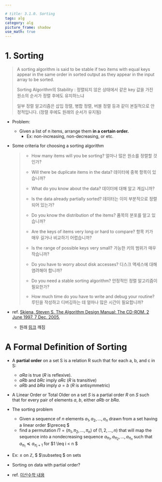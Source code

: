```yaml
---

# title: 3.1.0. Sorting
tags: alg
category: alg
picture_frame: shadow
use_math: true
---
```


# 1. Sorting

>  A sorting algorithm is said to be stable if two items with equal keys appear in the same order in sorted output as they appear in the input array to be sorted.
>
>  Sorting Algorithm의 Stability : 정렬되지 않은 상태에서 같은 key 값을 가진 원소의 순서가 정렬 후에도 유지하느냐
>
>  일부 정렬 알고리즘은 삽입 정렬, 병합 정렬, 버블 정렬 등과 같이 본질적으로 안정적입니다. (정렬 후에도 원래의 순서가 유지됨)

- Problem: 
  - Given a list of n items, arrange them **in a certain order.**
    - Ex: non-increasing, non-decreasing, or etc.


- Some criteria for choosing a sorting algorithm 

  > - How many items will you be sorting? 
  >   얼마나 많은 원소를 정렬할 것인가?
  >
  > - Will there be duplicate items in the data?
  >   데이터에 중복 항목이 있습니까?
  >
  > - What do you know about the data?
  >   데이터에 대해 알고 계십니까?
  >
  > - Is the data already partially sorted? 
  >   데이터는 이미 부분적으로 정렬되어 있는가?
  >
  > - Do you know the distribution of the items?
  >   품목의 분포를 알고 있습니까?    
  >
  > - Are the keys of items very long or hard to compare? 
  >   항목 키가 매우 길거나 비교하기 어렵습니까?
  >
  > - Is the range of possible keys very small?
  >   가능한 키의 범위가 매우 작습니까?
  >
  > - Do you have to worry about disk accesses?
  >   디스크 액세스에 대해 염려해야 합니까?
  >
  > - Do you need a stable sorting algorithm?
  >   안정적인 정렬 알고리즘이 필요한가?
  >
  > - How much time do you have to write and debug your routine?
  >   루틴을 작성하고 디버깅하는 데 얼마나 많은 시간이 필요합니까?

- ref. [Skiena, Steven S. The Algorithm Design Manual: The CD-ROM. 2 June 1997. 7 Dec. 2005](https://drive.google.com/drive/u/0/folders/1IyehEF9hz96cFu5js6ZWyfR4_Mvk1xb8), 

  - 원래 [링크](http://www2.toki.or.id/book/AlgDesignManual/BOOK/BOOK4/NODE148.HTM) 깨짐

# A Formal Definition of Sorting

- A **partial order** on a set S is a relation R such that for each a, b, and c in S:
  - $a R a$ is true ($R$ is reflexive).
  - $aRb$ and $bRc$ imply $aRc$ ($R$ is transitive)
  - $aRb$ and $bRa$ imply $a = b$ ($R$ is antisymmetric)


- A Linear Order or Total Older on a set $S$ is a partial order $R$ on $S$ such that for every pair of elements $a$, $b$, either $aRb$ or $bRa$.


- The sorting problem
  - Given a sequence of $n$ elements $a_1, a_2, ..., a_n$ drawn from a set having a linear order $\preceq $
  - find a permutation $\Pi = (\pi_1, \pi_2, ..., \pi_n)$ of $(1,2,...,n)$ that will map the sequence into a nondecreasing sequence $a_{\pi_1}, a_{\pi_2},...,a_{\pi_n}$ such that $a_{\pi_1} \preceq a_{\pi_i+1}$ for $1 \leq i < n $



- Ex: $\leq$ on $\mathbb{Z}$, $ $\subseteq $ on sets 
- Sorting on data with partial order?
- ref. [이산수학 내용](https://blog.naver.com/1net1/220735043638)
